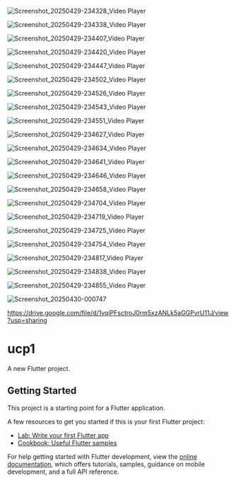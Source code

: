 ![Screenshot_20250429-234328_Video Player](https://github.com/user-attachments/assets/37786d69-70a2-4d1d-879a-6ab88454a13a)

![Screenshot_20250429-234338_Video Player](https://github.com/user-attachments/assets/bf3a5c06-8dce-493e-b30a-e2c23de20138)

![Screenshot_20250429-234407_Video Player](https://github.com/user-attachments/assets/8a0fcf3d-1fae-4dc0-9b8a-7587905e2621)

![Screenshot_20250429-234420_Video Player](https://github.com/user-attachments/assets/bf1ffcf2-7dc1-4cb3-ac5b-bba213c31698)

![Screenshot_20250429-234447_Video Player](https://github.com/user-attachments/assets/ed8f2d11-2e31-4b00-930c-e25fe9cfa469)

![Screenshot_20250429-234502_Video Player](https://github.com/user-attachments/assets/aa5a78bb-908d-49d5-bd6b-5dd5d72a7fbf)

![Screenshot_20250429-234526_Video Player](https://github.com/user-attachments/assets/82a005d0-e807-43cc-a25c-ca8cb7b5617d)

![Screenshot_20250429-234543_Video Player](https://github.com/user-attachments/assets/62ea869b-e926-4382-9938-cfecff666ba3)

![Screenshot_20250429-234551_Video Player](https://github.com/user-attachments/assets/656435cb-8f22-4b62-a519-395e352560f3)

![Screenshot_20250429-234627_Video Player](https://github.com/user-attachments/assets/4212398c-179a-44ab-8bd5-804ef5b66645)

![Screenshot_20250429-234634_Video Player](https://github.com/user-attachments/assets/d5636b3d-e147-4909-8ba3-2b198505a784)

![Screenshot_20250429-234641_Video Player](https://github.com/user-attachments/assets/e4665016-f151-46fb-81b8-3c486e959aa4)

![Screenshot_20250429-234646_Video Player](https://github.com/user-attachments/assets/3fa7399e-e7cb-403c-8622-fde1fb8c1809)

![Screenshot_20250429-234658_Video Player](https://github.com/user-attachments/assets/cf2553d0-a435-43cd-afbb-05f16c7afb96)

![Screenshot_20250429-234704_Video Player](https://github.com/user-attachments/assets/a07d253f-807f-4232-abc8-1765ff711640)

![Screenshot_20250429-234719_Video Player](https://github.com/user-attachments/assets/751727ae-5e21-444c-9c8d-e0fc9a5d51f4)

![Screenshot_20250429-234725_Video Player](https://github.com/user-attachments/assets/1b8578dd-ca94-4b49-9633-0073f0ec676b)

![Screenshot_20250429-234754_Video Player](https://github.com/user-attachments/assets/64868926-9746-4792-bbfb-d71a42fc5d67)

![Screenshot_20250429-234817_Video Player](https://github.com/user-attachments/assets/f8ff095a-bf97-45c9-a37d-7e5018c88fbd)

![Screenshot_20250429-234838_Video Player](https://github.com/user-attachments/assets/c90a4908-c892-437a-92f0-438402c047af)

![Screenshot_20250429-234855_Video Player](https://github.com/user-attachments/assets/e404ed89-6e14-40d6-95ba-b76cd22b7bab)

![Screenshot_20250430-000747](https://github.com/user-attachments/assets/5c2e3cbe-a617-493e-b7dc-fe24ce5d5b01)


https://drive.google.com/file/d/1vqiPFsctroJ0rm5xzANLk5aGGPvrU11J/view?usp=sharing
# ucp1

A new Flutter project.

## Getting Started

This project is a starting point for a Flutter application.

A few resources to get you started if this is your first Flutter project:

- [Lab: Write your first Flutter app](https://docs.flutter.dev/get-started/codelab)
- [Cookbook: Useful Flutter samples](https://docs.flutter.dev/cookbook)

For help getting started with Flutter development, view the
[online documentation](https://docs.flutter.dev/), which offers tutorials,
samples, guidance on mobile development, and a full API reference.
